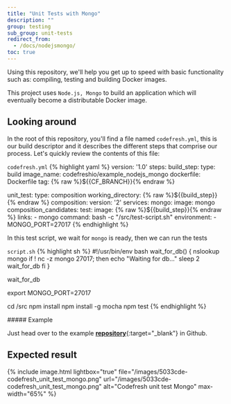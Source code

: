 ```yaml
---
title: "Unit Tests with Mongo"
description: ""
group: testing
sub_group: unit-tests
redirect_from:
  - /docs/nodejsmongo/
toc: true
---
```


Using this repository, we'll help you get up to speed with basic functionality such as: compiling, testing and building Docker images.

This project uses `Node.js, Mongo` to build an application which will eventually become a distributable Docker image.

## Looking around

In the root of this repository, you'll find a file named `codefresh.yml`, this is our build descriptor and it describes the different steps that comprise our process. Let's quickly review the contents of this file:

  `codefresh.yml`
{% highlight yaml %}
version: '1.0'
steps:
  build_step:
    type: build
    image_name: codefreshio/example_nodejs_mongo
    dockerfile: Dockerfile
    tag: {% raw %}${{CF_BRANCH}}{% endraw %}

  unit_test:
    type: composition
    working_directory: {% raw %}${{build_step}}{% endraw %}
    composition:
      version: '2'
      services:
        mongo:
          image: mongo
    composition_candidates:
      test:
        image: {% raw %}${{build_step}}{% endraw %}
        links:
          - mongo
        command: bash -c "/src/test-script.sh"
        environment:
          - MONGO_PORT=27017
{% endhighlight %} 

In this test script, we wait for  `mongo` is ready, then we can run the tests

  `script.sh`
{% highlight sh %}
#!/usr/bin/env bash
wait_for_db() {
  nslookup mongo
  if ! nc -z mongo 27017; then
    echo "Waiting for db..."
    sleep 2
    wait_for_db
  fi
}

wait_for_db

export MONGO_PORT=27017

cd /src
npm install
npm install -g mocha
npm test
{% endhighlight %} 

<div class="bd-callout bd-callout-info" markdown="1">
##### Example

Just head over to the example [__repository__](https://github.com/codefreshdemo/example_nodejs_mongo){:target="_blank"} in Github.
</div>

## Expected result

{% include image.html lightbox="true" file="/images/5033cde-codefresh_unit_test_mongo.png" url="/images/5033cde-codefresh_unit_test_mongo.png" alt="Codefresh unit test Mongo" max-width="65%" %}
